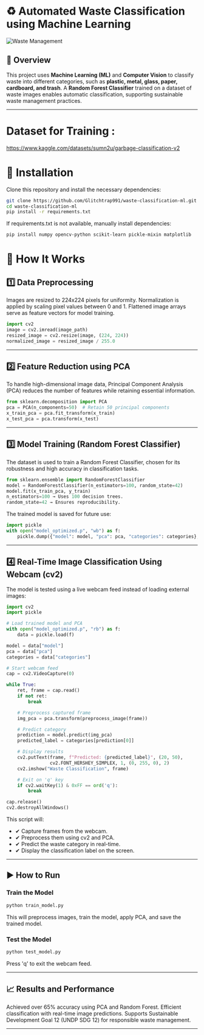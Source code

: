 # ♻️ Automated Waste Classification using Machine Learning  

![Waste Management](https://upload.wikimedia.org/wikipedia/commons/thumb/8/86/Waste-separation-bins-Germany.jpg/800px-Waste-separation-bins-Germany.jpg)  

## 📌 Overview  

This project uses **Machine Learning (ML)** and **Computer Vision** to classify waste into different categories, such as **plastic, metal, glass, paper, cardboard, and trash**. 
A **Random Forest Classifier** trained on a dataset of waste images enables automatic classification, supporting sustainable waste management practices.  

---

# Dataset for Training :

https://www.kaggle.com/datasets/sumn2u/garbage-classification-v2

# 🔧 Installation

Clone this repository and install the necessary dependencies:
```sh
git clone https://github.com/Glitchtrap991/waste-classification-ml.git  
cd waste-classification-ml
pip install -r requirements.txt
```

If requirements.txt is not available, manually install dependencies:
```sh
pip install numpy opencv-python scikit-learn pickle-mixin matplotlib
```

# 🚀 How It Works

## 1️⃣ Data Preprocessing

Images are resized to 224x224 pixels for uniformity.
Normalization is applied by scaling pixel values between 0 and 1.
Flattened image arrays serve as feature vectors for model training.

```python
import cv2
image = cv2.imread(image_path)
resized_image = cv2.resize(image, (224, 224))
normalized_image = resized_image / 255.0
```
___

## 2️⃣ Feature Reduction using PCA

To handle high-dimensional image data, Principal Component Analysis (PCA) reduces the number of features while retaining essential information.

```python
from sklearn.decomposition import PCA
pca = PCA(n_components=50)  # Retain 50 principal components
x_train_pca = pca.fit_transform(x_train)
x_test_pca = pca.transform(x_test)
```
___

## 3️⃣ Model Training (Random Forest Classifier)

The dataset is used to train a Random Forest Classifier, chosen for its robustness and high accuracy in classification tasks.
```python
from sklearn.ensemble import RandomForestClassifier
model = RandomForestClassifier(n_estimators=100, random_state=42)
model.fit(x_train_pca, y_train)
n_estimators=100 → Uses 100 decision trees.
random_state=42 → Ensures reproducibility.
```

The trained model is saved for future use:

```python
import pickle
with open("model_optimized.p", "wb") as f:
    pickle.dump({"model": model, "pca": pca, "categories": categories}, f)
```
___
    
## 4️⃣ Real-Time Image Classification Using Webcam (cv2)

The model is tested using a live webcam feed instead of loading external images:

```python
import cv2
import pickle

# Load trained model and PCA
with open("model_optimized.p", "rb") as f:
    data = pickle.load(f)

model = data["model"]
pca = data["pca"]
categories = data["categories"]

# Start webcam feed
cap = cv2.VideoCapture(0)

while True:
    ret, frame = cap.read()
    if not ret:
        break

    # Preprocess captured frame
    img_pca = pca.transform(preprocess_image(frame))

    # Predict category
    prediction = model.predict(img_pca)
    predicted_label = categories[prediction[0]]

    # Display results
    cv2.putText(frame, f"Predicted: {predicted_label}", (20, 50),
                cv2.FONT_HERSHEY_SIMPLEX, 1, (0, 255, 0), 2)
    cv2.imshow("Waste Classification", frame)

    # Exit on 'q' key
    if cv2.waitKey(1) & 0xFF == ord('q'):
        break

cap.release()
cv2.destroyAllWindows()
```

This script will:
+ ✔ Capture frames from the webcam.
+ ✔ Preprocess them using cv2 and PCA.
+ ✔ Predict the waste category in real-time.
+ ✔ Display the classification label on the screen.
___

## ▶️ How to Run

### Train the Model

```sh
python train_model.py
```

This will preprocess images, train the model, apply PCA, and save the trained model.

### Test the Model

```sh
python test_model.py
```

Press 'q' to exit the webcam feed.
___

## 📈 Results and Performance

Achieved over 65% accuracy using PCA and Random Forest.
Efficient classification with real-time image predictions.
Supports Sustainable Development Goal 12 (UNDP SDG 12) for responsible waste management.
___
